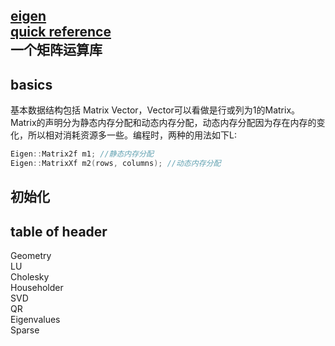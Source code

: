 [eigen](http://eigen.tuxfamily.org/index.php?title=Main_Page)  
[quick reference](http://eigen.tuxfamily.org/dox/group__QuickRefPage.html)  
一个矩阵运算库
-------

## basics
基本数据结构包括 Matrix Vector，Vector可以看做是行或列为1的Matrix。
Matrix的声明分为静态内存分配和动态内存分配，动态内存分配因为存在内存的变化，所以相对消耗资源多一些。编程时，两种的用法如下L:
```c++
Eigen::Matrix2f m1; //静态内存分配
Eigen::MatrixXf m2(rows, columns); //动态内存分配
```
## 初始化

## table of header
Geometry  
LU  
Cholesky  
Householder  
SVD  
QR  
Eigenvalues  
Sparse  